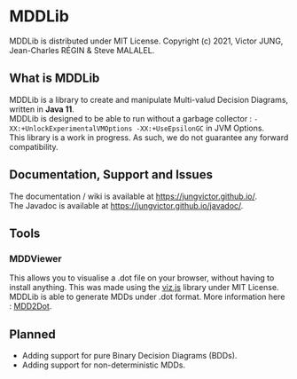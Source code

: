 # MDDLib
MDDLib is distributed under MIT License. Copyright (c) 2021, Victor JUNG, Jean-Charles RÉGIN & Steve MALALEL.

## What is MDDLib
MDDLib is a library to create and manipulate Multi-valud Decision Diagrams, written in **Java 11**.  
MDDLib is designed to be able to run without a garbage collector : `-XX:+UnlockExperimentalVMOptions -XX:+UseEpsilonGC` in JVM Options.  
This library is a work in progress. As such, we do not guarantee any forward compatibility.

## Documentation, Support and Issues
The documentation / wiki is available at https://jungvictor.github.io/.  
The Javadoc is available at https://jungvictor.github.io/javadoc/.

## Tools

### MDDViewer
This allows you to visualise a .dot file on your browser, without having to install anything. This was made using the [viz.js](https://github.com/mdaines/viz.js) library under MIT License.  
MDDLib is able to generate MDDs under .dot format. More information here : [MDD2Dot](mdd2dot).


## Planned
- Adding support for pure Binary Decision Diagrams (BDDs).
- Adding support for non-deterministic MDDs.